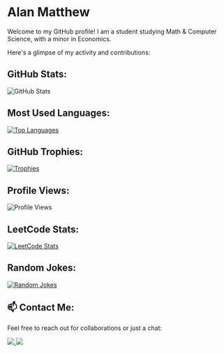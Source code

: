 # Alan Matthew

Welcome to my GitHub profile! I am a student studying Math & Computer Science, with a minor in Economics.

Here's a glimpse of my activity and contributions:

## GitHub Stats:

![GitHub Stats](https://myreadme.vercel.app/api/embed/yokurang?panels=userstatistics,toprepositories,toplanguages,commitgraph)

## Most Used Languages:

[![Top Languages](https://github-readme-stats.vercel.app/api/top-langs/?username=yokurang&layout=compact&theme=vue)](https://github.com/yokurang)

## GitHub Trophies:

[![Trophies](https://github-profile-trophy.vercel.app/?username=yokurang&theme=flat)](https://github.com/yokurang)

## Profile Views:

![Profile Views](https://komarev.com/ghpvc/?username=yokurang&color=brightgreen)

## LeetCode Stats:

[![LeetCode Stats](https://leetcode-stats-six.vercel.app/api?username=yokurang)](https://github.com/yokurang/github-readme)

## Random Jokes:

<a href="https://readme-jokes.vercel.app">
   <img align="center" src="https://readme-jokes.vercel.app/api" alt="Random Jokes">
</a>

## 📫 Contact Me:

Feel free to reach out for collaborations or just a chat:

<a href="mailto:yokurang@gmail.com">
   <img src="https://img.shields.io/badge/Email-yokurang%40gmail.com-blue?style=flat-square&logo=gmail">
</a>

<a href="mailto:alan.matthew.yk@gmail.com">
   <img src="https://img.shields.io/badge/Email-alan.matthew.yk%40gmail.com-blue?style=flat-square&logo=gmail">
</a>

